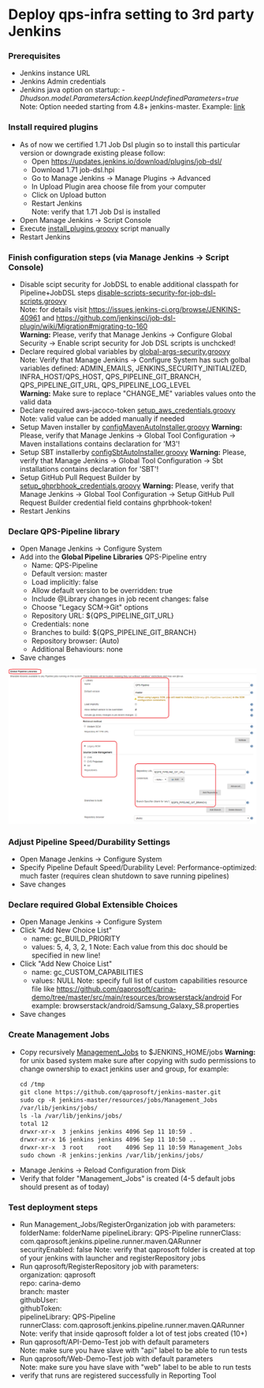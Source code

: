 # Deploy qps-infra setting to 3rd party Jenkins

### Prerequisites
* Jenkins instance URL
* Jenkins Admin credentials
* Jenkins java option on startup: <i>-Dhudson.model.ParametersAction.keepUndefinedParameters=true</i>
  Note: Option needed starting from 4.8+ jenkins-master. Example: [link](https://github.com/qaprosoft/qps-infra/commit/4bddc573d5296150d2de39cff4ebb2a60be9895f)

### Install required plugins
* As of now we certified 1.71 Job Dsl plugin so to install this particular version or downgrade existing please follow:
  * Open https://updates.jenkins.io/download/plugins/job-dsl/
  * Download 1.71 job-dsl.hpi
  * Go to Manage Jenkins -> Manage Plugins -> Advanced
  * In Upload Plugin area choose file from your computer
  * Click on Upload button
  * Restart Jenkins<br>
  Note: verify that 1.71 Job Dsl is installed
* Open Manage Jenkins -> Script Console
* Execute [install_plugins.groovy](https://github.com/qaprosoft/jenkins-master/blob/master/manual_deployment/install_plugins.groovy) script manually
* Restart Jenkins

### Finish configuration steps (via Manage Jenkins -> Script Console)
* Disable scipt security for JobDSL to enable additional classpath for Pipeline+JobDSL steps [disable-scripts-security-for-job-dsl-scripts.groovy](https://github.com/qaprosoft/jenkins-master/blob/master/resources/init.groovy.d/disable-scripts-security-for-job-dsl-scripts.groovy)<br>
  Note: for details visit https://issues.jenkins-ci.org/browse/JENKINS-40961 and https://github.com/jenkinsci/job-dsl-plugin/wiki/Migration#migrating-to-160<br>
  <b>Warning:</b> Please, verify that Manage Jenkins -> Configure Global Security -> Enable script security for Job DSL scripts is unchcked!
* Declare required global variables by [global-args-security.groovy](https://github.com/qaprosoft/jenkins-master/blob/master/manual_deployment/global-args-security.groovy)<br>
  Note: Verify that Manage Jenkins -> Configure System has such golbal variables defined: ADMIN_EMAILS, JENKINS_SECURITY_INITIALIZED, INFRA_HOST/QPS_HOST, QPS_PIPELINE_GIT_BRANCH, QPS_PIPELINE_GIT_URL, QPS_PIPELINE_LOG_LEVEL<br>
  <b>Warning:</b> Make sure to replace "CHANGE_ME" variables values onto the valid data
* Declare required aws-jacoco-token [setup_aws_credentials.groovy](https://github.com/qaprosoft/jenkins-master/blob/master/resources/init.groovy.d/setup_aws_credentials.groovy)<br>
  Note: valid value can be added manually if needed
* Setup Maven installer by [configMavenAutoInstaller.groovy](https://github.com/qaprosoft/jenkins-master/blob/master/resources/init.groovy.d/configMavenAutoInstaller.groovy) 
  <b>Warning:</b> Please, verify that Manage Jenkins -> Global Tool Configuration -> Maven installations contains declaration for 'M3'!
* Setup SBT installerby [configSbtAutoInstaller.groovy](https://github.com/qaprosoft/jenkins-master/blob/master/resources/init.groovy.d/configSbtAutoInstaller.groovy) 
  <b>Warning:</b> Please, verify that Manage Jenkins -> Global Tool Configuration -> Sbt installations contains declaration for 'SBT'!
* Setup GitHub Pull Request Builder by [setup_ghprbhook_credentials.groovy](https://github.com/qaprosoft/jenkins-master/blob/master/resources/init.groovy.d/setup_ghprbhook_credentials.groovy)
  <b>Warning:</b> Please, verify that Manage Jenkins -> Global Tool Configuration -> Setup GitHub Pull Request Builder credential field contains ghprbhook-token!
* Restart Jenkins
  
### Declare QPS-Pipeline library
* Open Manage Jenkins -> Configure System
* Add into the <b>Global Pipeline Libraries</b> QPS-Pipeline entry
  * Name: QPS-Pipeline
  * Default version: master
  * Load implicitly: false
  * Allow default version to be overridden: true
  * Include @Library changes in job recent changes: false
  * Choose "Legacy SCM->Git" options
  * Repository URL: ${QPS_PIPELINE_GIT_URL}
  * Credentials: none
  * Branches to build: ${QPS_PIPELINE_GIT_BRANCH}
  * Repository browser: (Auto)
  * Additional Behaviours: none
* Save changes

![Alt text](./qps-pipeline-library.png?raw=true "QPS-Pipeline library")

### Adjust Pipeline Speed/Durability Settings
* Open Manage Jenkins -> Configure System
* Specify Pipeline Default Speed/Durability Level: Performance-optimized: much faster (requires clean shutdown to save running pipelines)
* Save changes

### Declare required Global Extensible Choices
* Open Manage Jenkins -> Configure System
* Click "Add New Choice List"
  * name: gc_BUILD_PRIORITY
  * values: 5, 4, 3, 2, 1
  Note: Each value from this doc should be specified in new line!
* Click "Add New Choice List"
  * name: gc_CUSTOM_CAPABILITIES
  * values: NULL
  Note: specify full list of custom capabilities resource file like https://github.com/qaprosoft/carina-demo/tree/master/src/main/resources/browserstack/android
  For example: browserstack/android/Samsung_Galaxy_S8.properties
* Save changes
  
### Create Management Jobs
* Copy recursively [Management_Jobs](https://github.com/qaprosoft/jenkins-master/tree/plugins/resources/jobs/Management_Jobs) to $JENKINS_HOME/jobs
  <b>Warning:</b> for unix based system make sure after copying with sudo permissions to change ownership to exact jenkins user and group, for example:
  ```
  cd /tmp
  git clone https://github.com/qaprosoft/jenkins-master.git
  sudo cp -R jenkins-master/resources/jobs/Management_Jobs /var/lib/jenkins/jobs/
  ls -la /var/lib/jenkins/jobs/
  total 12
  drwxr-xr-x  3 jenkins jenkins 4096 Sep 11 10:59 .
  drwxr-xr-x 16 jenkins jenkins 4096 Sep 11 10:50 ..
  drwxr-xr-x  3 root    root    4096 Sep 11 10:59 Management_Jobs
  sudo chown -R jenkins:jenkins /var/lib/jenkins/jobs/
  ```
* Manage Jenkins -> Reload Configuration from Disk
* Verify that folder "Management_Jobs" is created (4-5 default jobs should present as of today)
  
### Test deployment steps
* Run Management_Jobs/RegisterOrganization job with parameters:
  folderName: folderName
  pipelineLibrary: QPS-Pipeline
  runnerClass: com.qaprosoft.jenkins.pipeline.runner.maven.QARunner
  securityEnabled: false
  Note: verify that qaprosoft folder is created at top of your jenkins with launcher and registerRepository jobs
* Run qaprosoft/RegisterRepository job with parameters:<br>
   organization: qaprosoft<br>
   repo: carina-demo<br>
   branch: master<br>
   githubUser:<br>
   githubToken:<br>
   pipelineLibrary: QPS-Pipeline<br>
   runnerClass: com.qaprosoft.jenkins.pipeline.runner.maven.QARunner<br>
  Note: verify that inside qaprosoft folder a lot of test jobs created (10+)
* Run qaprosoft/API-Demo-Test job with default parameters<br>
  Note: make sure you have slave with "api" label to be able to run tests
* Run qaprosoft/Web-Demo-Test job with default parameters<br>
  Note: make sure you have slave with "web" label to be able to run tests
* verify that runs are registered successfully in Reporting Tool
  
